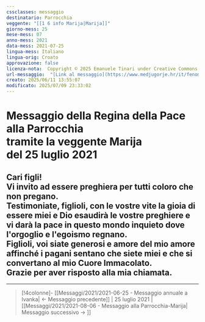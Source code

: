 ```yaml
---
cssclasses: messaggio
destinatario: Parrocchia
veggente: "[[1 6 info Marija|Marija]]"
giorno-mess: 25
mese-mess: 07
anno-mess: 2021
data-mess: 2021-07-25
lingua-mess: Italiano
lingua-orig: Croato
approvazione: false
licenza-nota:  Copyright © 2025 Emanuele Tinari under Creative Commons BY-NC-SA 4.0 https://creativecommons.org/licenses/by-nc-sa/4.0/
url-messaggio:  "[Link al messaggio](https://www.medjugorje.hr/it/fenomeno-di-medjugorje/messaggi-della-madonna/?datum=2021-7-25)"
creato: 2025/06/11 13:55:07
modificato: 2025/07/09 23:33:02
---
```


# Messaggio della Regina della Pace<br>alla Parrocchia<br>tramite la veggente Marija<br>del 25 luglio 2021

## Cari figli!<br>Vi invito ad essere preghiera per tutti coloro che non pregano.<br>Testimoniate, figlioli, con le vostre vite la gioia di essere miei e Dio esaudirà le vostre preghiere e vi darà la pace in questo mondo inquieto dove l'orgoglio e l'egoismo regnano.<br>Figlioli, voi siate generosi e amore del mio amore affinché i pagani sentano che siete miei e che si convertano al mio Cuore Immacolato.<br>Grazie per aver risposto alla mia chiamata.

***

> [!4colonne]- [[Messaggi/2021/2021-06-25 - Messaggio annuale a Ivanka| ← Messaggio precedente]] | 25 luglio 2021 | [[Messaggi/2021/2021-08-06 - Messaggio alla Parrocchia-Marija| Messaggio successivo → ]]
